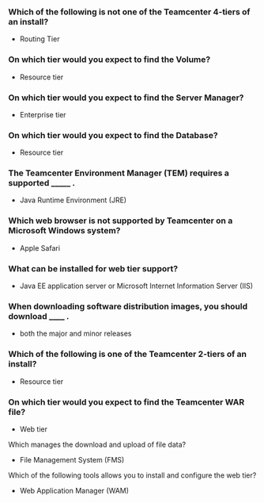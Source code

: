 ### Which of the following is not one of the Teamcenter 4-tiers of an install?
 - Routing Tier


### On which tier would you expect to find the Volume?
 - Resource tier


### On which tier would you expect to find the Server Manager?
 - Enterprise tier
 

### On which tier would you expect to find the Database?
 - Resource tier

### The Teamcenter Environment Manager (TEM) requires a supported _____ .

 - Java Runtime Environment (JRE)


### Which web browser is not supported by Teamcenter on a Microsoft Windows system?
 - Apple Safari


### What can be installed for web tier support?
 - Java EE application server or Microsoft Internet Information Server (IIS)


### When downloading software distribution images, you should download ____ .
 - both the major and minor releases


### Which of the following is one of the Teamcenter 2-tiers of an install?

 - Resource tier


### On which tier would you expect to find the Teamcenter WAR file?

 - Web tier


Which manages the download and upload of file data?

 - File Management System (FMS)


Which of the following tools allows you to install and configure the web tier?
 - Web Application Manager (WAM)


